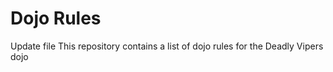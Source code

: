 Dojo Rules
==========
Update file
This repository contains a list of dojo rules for the Deadly Vipers dojo

